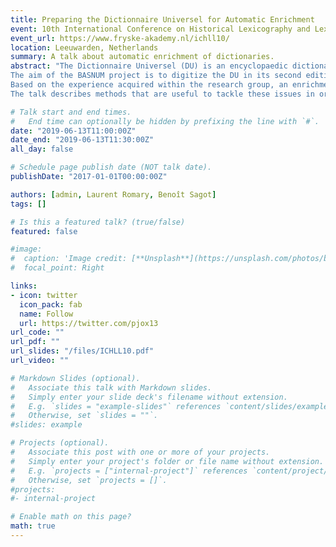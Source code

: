 ```yaml
---
title: Preparing the Dictionnaire Universel for Automatic Enrichment
event: 10th International Conference on Historical Lexicography and Lexicology (ICHLL)
event_url: https://www.fryske-akademy.nl/ichll10/
location: Leeuwarden, Netherlands
summary: A talk about automatic enrichment of dictionaries.
abstract: "The ​Dictionnaire Universel ​(DU) is an encyclopaedic dictionary originally written by Antoine Furetière around 1676-78, later revised and improved by the Protestant jurist Henri Basnage de Beauval who expanded, corrected and included terms of arts, crafts and sciences, into the ​Dictionnaire.
The aim of the ​BASNUM project is to digitize the ​DU ​in its second edition rewritten by Basnage de Beauval,​ to analyse it with computational methods in order to better assess the importance of this work for the evolution of sciences and mentalities in the 18th century, and to contribute to the contemporary movement for creating innovative and data-driven computational methods for text digitization, encoding and analysis.
Based on the experience acquired within the research group, an enrichment workflow based upon a series of Natural Language Processing processes is being set up to be applied to Basnage's work. This includes, among others, automatic identification of the dictionary structure (macro-, meso- and microstructure), named-entity recognition (in particular persons and locations), classification of dictionary entries, detection and study of polysemy markers, tracking and classification of quotation use (bibliographic references), scoring semantic similarity between the ​DU ​and other dictionaries. The main challenges being the lack of available annotated data in order to train machine learning models, decreased accuracy when using modern pre-trained models due to the differences between present-day and 18t​ h century French, and even unreliable or low quality OCRisation.
The talk describes methods that are useful to tackle these issues in order to prepare the the ​DU for automatic enrichment going beyond what current available tools like Grobid-dictionaries can do, thanks to the advent of deep learning NLP models. The paper also describes how these methods could be applied to other dictionaries or even other types of ancient texts."

# Talk start and end times.
#   End time can optionally be hidden by prefixing the line with `#`.
date: "2019-06-13T11:00:00Z"
date_end: "2019-06-13T11:30:00Z"
all_day: false

# Schedule page publish date (NOT talk date).
publishDate: "2017-01-01T00:00:00Z"

authors: [admin, Laurent Romary, Benoît Sagot]
tags: []

# Is this a featured talk? (true/false)
featured: false

#image:
#  caption: 'Image credit: [**Unsplash**](https://unsplash.com/photos/bzdhc5b3Bxs)'
#  focal_point: Right

links:
- icon: twitter
  icon_pack: fab
  name: Follow
  url: https://twitter.com/pjox13
url_code: ""
url_pdf: ""
url_slides: "/files/ICHLL10.pdf"
url_video: ""

# Markdown Slides (optional).
#   Associate this talk with Markdown slides.
#   Simply enter your slide deck's filename without extension.
#   E.g. `slides = "example-slides"` references `content/slides/example-slides.md`.
#   Otherwise, set `slides = ""`.
#slides: example

# Projects (optional).
#   Associate this post with one or more of your projects.
#   Simply enter your project's folder or file name without extension.
#   E.g. `projects = ["internal-project"]` references `content/project/deep-learning/index.md`.
#   Otherwise, set `projects = []`.
#projects:
#- internal-project

# Enable math on this page?
math: true
---
```

